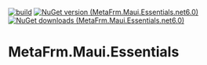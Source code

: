 [![build](https://github.com/MetaFrm/MetaFrm.Maui.Essentials/actions/workflows/build.yml/badge.svg)](https://github.com/MetaFrm/MetaFrm.Maui.Essentials/actions/workflows/build.yml)
[![NuGet version (MetaFrm.Maui.Essentials.net6.0)](https://img.shields.io/nuget/v/MetaFrm.Maui.Essentials.net6.0)](https://www.nuget.org/packages/MetaFrm.Maui.Essentials.net6.0/)
[![NuGet downloads (MetaFrm.Maui.Essentials.net6.0)](https://img.shields.io/nuget/dt/MetaFrm.Maui.Essentials.net6.0)](https://www.nuget.org/packages/MetaFrm.Maui.Essentials.net6.0/)

# MetaFrm.Maui.Essentials